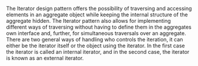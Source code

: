 The Iterator design pattern offers the possibility of traversing and accessing elements in an aggregate object while keeping the internal structure of the aggregate hidden. The Iterator pattern also allows for implementing different ways of traversing without having to define them in the aggregates own interface and, further, for simultaneous traversals over an aggregate. There are two general ways of handling who controls the iteration, it can either be the iterator itself or the object using the iterator. In the first case the iterator is called an internal iterator, and in the second case, the iterator is known as an external iterator. 




